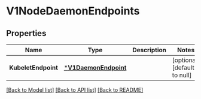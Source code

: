 # V1NodeDaemonEndpoints

## Properties
Name | Type | Description | Notes
------------ | ------------- | ------------- | -------------
**KubeletEndpoint** | [***V1DaemonEndpoint**](v1.DaemonEndpoint.md) |  | [optional] [default to null]

[[Back to Model list]](../README.md#documentation-for-models) [[Back to API list]](../README.md#documentation-for-api-endpoints) [[Back to README]](../README.md)

